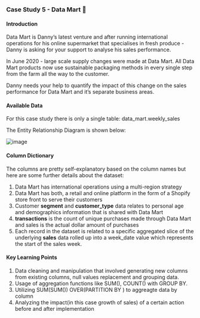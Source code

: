 ### Case Study 5 - Data Mart :shopping_cart:

#### Introduction
Data Mart is Danny’s latest venture and after running international operations for his online supermarket that specialises in fresh produce - Danny is asking for your support to analyse his sales performance.

In June 2020 - large scale supply changes were made at Data Mart. All Data Mart products now use sustainable packaging methods in every single step from the farm all the way to the customer.

Danny needs your help to quantify the impact of this change on the sales performance for Data Mart and it’s separate business areas.

#### Available Data
For this case study there is only a single table: data_mart.weekly_sales

The Entity Relationship Diagram is shown below:

![image](https://user-images.githubusercontent.com/104596844/180080483-c2b88f7b-34fe-4fc2-9bdc-45628cbedefa.png)

#### Column Dictionary
The columns are pretty self-explanatory based on the column names but here are some further details about the dataset:

1. Data Mart has international operations using a multi-region strategy
2. Data Mart has both, a retail and online platform in the form of a Shopify store front to serve their customers
3. Customer <b>segment</b> and <b>customer_type</b> data relates to personal age and demographics information that is shared with Data Mart
4. <b>transactions</b> is the count of unique purchases made through Data Mart and sales is the actual dollar amount of purchases
5. Each record in the dataset is related to a specific aggregated slice of the underlying <b>sales</b> data rolled up into a week_date value which represents the start of the sales week.

#### Key Learning Points 

1. Data cleaning and manipulation that involved generating new columns from existing columns, null values replacement and grouping data.
2. Usage of aggregation functions like SUM(), COUNT() with GROUP BY. 
3. Utilizing SUM(SUM()) OVER(PARTITION BY ) to aggreagte data by column 
4. Analyzing the impact(in this case growth of sales) of a certain action before and after implementation
